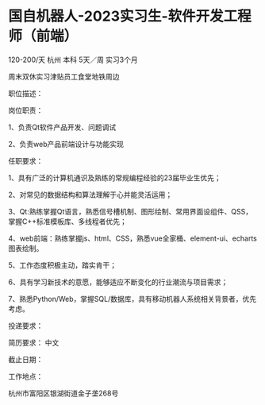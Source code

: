 # 国自机器人-2023实习生-软件开发工程师（前端）

120-200/天 杭州 本科 5天／周 实习3个月

周末双休实习津贴员工食堂地铁周边

职位描述：

岗位职责：

1、负责Qt软件产品开发、问题调试

2、负责web产品前端设计与功能实现

任职要求：

1、具有广泛的计算机通识及熟练的常规编程经验的23届毕业生优先；

2、对常见的数据结构和算法理解于心并能灵活运用；

3、Qt:熟练掌握Qt语言，熟悉信号槽机制、图形绘制、常用界面设组件、QSS，掌握C++标准模板库、多线程者优先；

4、web前端：熟练掌握js、html、CSS，熟悉vue全家桶、element-ui、echarts图表绘制。

5、工作态度积极主动，踏实肯干；

6、具有学习新技术的意愿，能够适应不断变化的行业潮流与项目需求；

7、熟悉Python/Web，掌握SQL/数据库，具有移动机器人系统相关背景者，优先考虑。

投递要求：

简历要求： 中文

截止日期：

工作地点：

杭州市富阳区银湖街道金子垄268号
